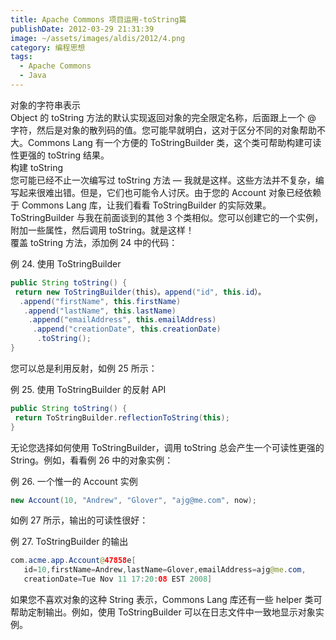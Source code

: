 ```yaml
---
title: Apache Commons 项目运用-toString篇
publishDate: 2012-03-29 21:31:39
image: ~/assets/images/aldis/2012/4.png
category: 编程思想
tags:
  - Apache Commons
  - Java
---
```


对象的字符串表示  
Object 的 toString 方法的默认实现返回对象的完全限定名称，后面跟上一个 @ 字符，然后是对象的散列码的值。您可能早就明白，这对于区分不同的对象帮助不大。Commons Lang 有一个方便的 ToStringBuilder 类，这个类可帮助构建可读性更强的 toString 结果。  
构建 toString  
您可能已经不止一次编写过 toString 方法 — 我就是这样。这些方法并不复杂，编写起来很难出错。但是，它们也可能令人讨厌。由于您的 Account 对象已经依赖于 Commons Lang 库，让我们看看 ToStringBuilder 的实际效果。  
ToStringBuilder 与我在前面谈到的其他 3 个类相似。您可以创建它的一个实例，附加一些属性，然后调用 toString。就是这样！  
覆盖 toString 方法，添加例 24 中的代码：

例 24. 使用 ToStringBuilder

```java
public String toString() {
 return new ToStringBuilder(this）。append("id", this.id）。
  .append("firstName", this.firstName)
   .append("lastName", this.lastName)
    .append("emailAddress", this.emailAddress)
     .append("creationDate", this.creationDate)
      .toString();
}
```

您可以总是利用反射，如例 25 所示：

<!-- more -->

例 25. 使用 ToStringBuilder 的反射 API

```java
public String toString() {
 return ToStringBuilder.reflectionToString(this);
}
```

无论您选择如何使用 ToStringBuilder，调用 toString 总会产生一个可读性更强的 String。例如，看看例 26 中的对象实例：

例 26. 一个惟一的 Account 实例

```java
new Account(10, "Andrew", "Glover", "ajg@me.com", now);
```

如例 27 所示，输出的可读性很好：

例 27. ToStringBuilder 的输出

```java
com.acme.app.Account@47858e[
   id=10,firstName=Andrew,lastName=Glover,emailAddress=ajg@me.com,
   creationDate=Tue Nov 11 17:20:08 EST 2008]
```

如果您不喜欢对象的这种 String 表示，Commons Lang 库还有一些 helper 类可帮助定制输出。例如，使用 ToStringBuilder 可以在日志文件中一致地显示对象实例。
